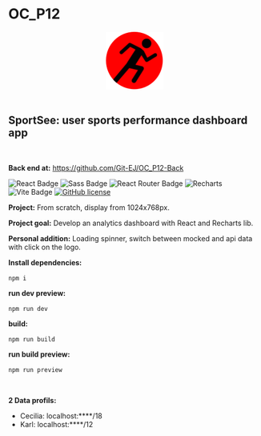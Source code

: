 <h1>OC_P12</h1>

<div align='center'>

 <img src="./src/assets/logos/logo.svg" alt="Argent bank Logo" title="Argent bank Logo" width="115" height="115" />

</div><br>

<h2>SportSee: user sports performance dashboard app </h2><br>

<strong>Back end at:</strong> https://github.com/Git-EJ/OC_P12-Back
<br>


![React Badge](https://img.shields.io/badge/React-61DAFB?logo=react&logoColor=000&style=flat)
![Sass Badge](https://img.shields.io/badge/Sass-C69?logo=sass&logoColor=fff&style=flat)
![React Router Badge](https://img.shields.io/badge/React%20Router-CA4245?logo=reactrouter&logoColor=fff&style=flat)
![Recharts](https://img.shields.io/badge/%3CRecharts_%2F%3E-22B5BF)
![Vite Badge](https://img.shields.io/badge/Vite-646CFF?logo=vite&logoColor=fff&style=flat)
[![GitHub license](https://img.shields.io/github/license/Naereen/StrapDown.js.svg)](https://github.com/Naereen/StrapDown.js/blob/master/LICENSE)

<strong>Project:</strong> From scratch, display from 1024x768px. 

<strong>Project goal:</strong> Develop an analytics dashboard with React and Recharts lib.

<strong>Personal addition:</strong> Loading spinner, switch between mocked and api data with click on the logo.



<strong>Install dependencies:</strong>

```
npm i
```

<strong>run dev preview:</strong>

```
npm run dev
```

<strong>build:</strong>
```
npm run build
```

<strong>run build preview:</strong>
```
npm run preview
```
<br>


<strong>2 Data profils:</strong>
  - Cecilia: localhost:****/18
  - Karl: localhost:****/12
